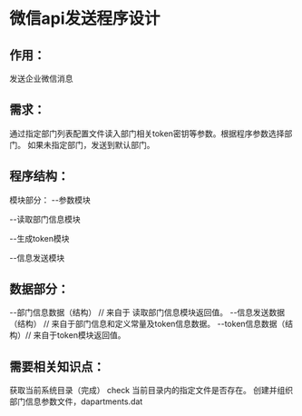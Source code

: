 # 微信api发送程序设计

## 作用：
 发送企业微信消息
## 需求：
通过指定部门列表配置文件读入部门相关token密钥等参数。根据程序参数选择部门。
如果未指定部门，发送到默认部门。

## 程序结构：

模块部分：
--参数模块

--读取部门信息模块

--生成token模块

--信息发送模块



## 数据部分：

--部门信息数据（结构） // 来自于 读取部门信息模块返回值。
--信息发送数据（结构） // 来自于部门信息和定义常量及token信息数据。
--token信息数据（结构）// 来自于token模块返回值。



## 需要相关知识点：
获取当前系统目录（完成）
check 当前目录内的指定文件是否存在。
创建并组织部门信息参数文件，dapartments.dat 

